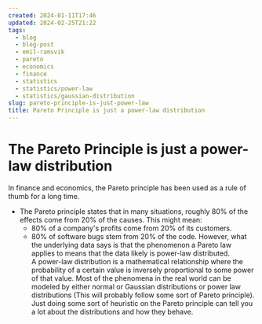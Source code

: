 ```yaml
---
created: 2024-01-11T17:46
updated: 2024-02-25T21:22
tags:
  - blog
  - blog-post
  - emil-ramsvik
  - pareto
  - economics
  - finance
  - statistics
  - statistics/power-law
  - statistics/gaussian-distribution
slug: pareto-principle-is-just-power-law
title: Pareto Principle is just a power-law distribution
---
```

# The Pareto Principle is just a power-law distribution

In finance and economics, the Pareto principle has been used as a rule of thumb for a long time. 
- The Pareto principle states that in many situations, roughly 80% of the effects come from 20% of the causes. This might mean:
    - 80% of a company's profits come from 20% of its customers.
    - 80% of software bugs stem from 20% of the code.
However, what the underlying data says is that the phenomenon a Pareto law applies to means that the data likely is power-law distributed.  
A power-law distribution is a mathematical relationship where the probability of a certain value is inversely proportional to some power of that value. 
Most of the phenomena in the real world can be modeled by either normal or Gaussian distributions or power law distributions (This will probably follow some sort of Pareto principle). Just doing some sort of heuristic on the Pareto principle can tell you a lot about the distributions and how they behave. 


